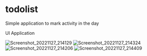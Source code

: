 # todolist
Simple application to mark activity in the day

UI Application

![Screenshot_20221127_214129](https://user-images.githubusercontent.com/78718700/204141310-5b1da0ba-7073-42c7-92cb-d01b094974dd.png)
![Screenshot_20221127_214324](https://user-images.githubusercontent.com/78718700/204141371-c3e5dd03-0f02-42de-9080-fef059e60c9a.png)
![Screenshot_20221127_214206](https://user-images.githubusercontent.com/78718700/204141347-0c15bb5f-2263-4d93-acaf-8b6c45b78821.png)
![Screenshot_20221127_214409](https://user-images.githubusercontent.com/78718700/204141378-c5e9c013-5eee-48f6-a00b-6b51bd0d7f04.png)

